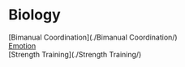 # Biology

[Bimanual Coordination](./Bimanual Coordination/)  
[Emotion](./Emotion/)  
[Strength Training](./Strength Training/)  